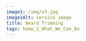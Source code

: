 ```yaml
---
image1: /img/s3.jpg
image1Alt: service image
title: Beard Trimming
tags: home_2_What_We_Can_Do
---
```

